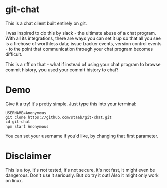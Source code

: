 # git-chat

This is a chat client built entirely on git. 

I was inspired to do this by slack - the ultimate abuse of a chat program. With all its integrations, there are ways you can set it up so that all you see is a firehose of worthless data; issue tracker events, version control events - to the point that communication through your chat program becomes difficult.

This is a riff on that - what if instead of using your chat program to browse commit history, you used your commit history to chat?

# Demo

Give it a try! It's pretty simple. Just type this into your terminal:

```
USERNAME=Anonymous
git clone https://github.com/staab/git-chat.git
cd git-chat
npm start Anonymous
```

You can set your username if you'd like, by changing that first parameter.

# Disclaimer

This is a toy. It's not tested, it's not secure, it's not fast, it might even be dangerous. Don't use it seriously. But do try it out! Also it might only work on linux.

